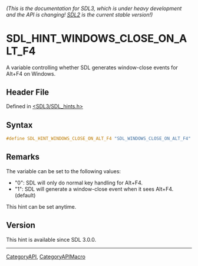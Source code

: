 ###### (This is the documentation for SDL3, which is under heavy development and the API is changing! [SDL2](https://wiki.libsdl.org/SDL2/) is the current stable version!)
# SDL_HINT_WINDOWS_CLOSE_ON_ALT_F4

A variable controlling whether SDL generates window-close events for Alt+F4 on Windows.

## Header File

Defined in [<SDL3/SDL_hints.h>](https://github.com/libsdl-org/SDL/blob/main/include/SDL3/SDL_hints.h)

## Syntax

```c
#define SDL_HINT_WINDOWS_CLOSE_ON_ALT_F4 "SDL_WINDOWS_CLOSE_ON_ALT_F4"
```

## Remarks

The variable can be set to the following values:

- "0": SDL will only do normal key handling for Alt+F4.
- "1": SDL will generate a window-close event when it sees Alt+F4.
  (default)

This hint can be set anytime.

## Version

This hint is available since SDL 3.0.0.

----
[CategoryAPI](CategoryAPI), [CategoryAPIMacro](CategoryAPIMacro)

